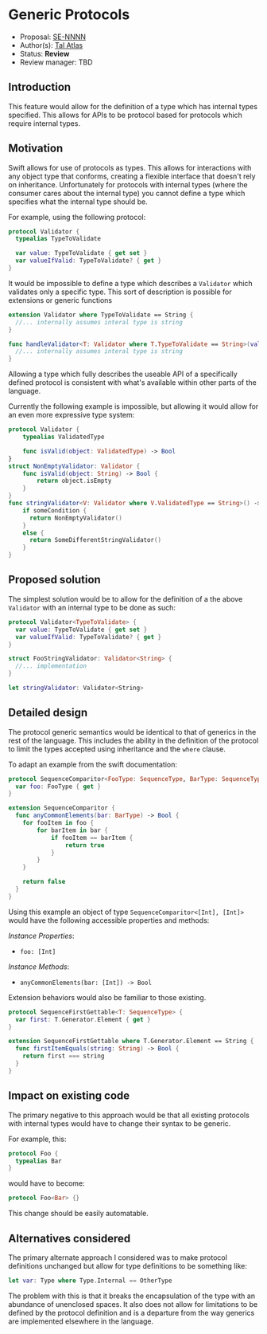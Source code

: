 # Generic Protocols

* Proposal: [SE-NNNN](https://github.com/apple/swift-evolution/proposals/NNNN-add-generic-protocols.md)
* Author(s): [Tal Atlas](https://github.com/tal)
* Status: **Review**
* Review manager: TBD

## Introduction

This feature would allow for the definition of a type which has internal types
specified. This allows for APIs to be protocol based for protocols which require
internal types.

## Motivation

Swift allows for use of protocols as types. This allows for interactions with
any object type that conforms, creating a flexible interface that doesn't rely
on inheritance. Unfortunately for protocols with internal types (where the
consumer cares about the internal type) you cannot define a type which specifies
what the internal type should be.

For example, using the following protocol:
```swift
protocol Validator {
  typealias TypeToValidate

  var value: TypeToValidate { get set }
  var valueIfValid: TypeToValidate? { get }
}
```

It would be impossible to define a type which describes a `Validator` which
validates only a specific type. This sort of description is possible for extensions
or generic functions

```swift
extension Validator where TypeToValidate == String {
  //... internally assumes interal type is string
}

func handleValidator<T: Validator where T.TypeToValidate == String>(validator: T) -> T {
  //... internally assumes interal type is string
}
```

Allowing a type which fully describes the useable API of a specifically defined
protocol is consistent with what's available within other parts of the language.

Currently the following example is impossible, but allowing it would allow for an
even more expressive type system:

```swift
protocol Validator {
    typealias ValidatedType

    func isValid(object: ValidatedType) -> Bool
}
struct NonEmptyValidator: Validator {
    func isValid(object: String) -> Bool {
        return object.isEmpty
    }
}
func stringValidator<V: Validator where V.ValidatedType == String>() -> V {
    if someCondition {
      return NonEmptyValidator()
    }
    else {
      return SomeDifferentStringValidator()
    }
}
```

## Proposed solution

The simplest solution would be to allow for the definition of a the above
`Validator` with an internal type to be done as such:

```swift
protocol Validator<TypeToValidate> {
  var value: TypeToValidate { get set }
  var valueIfValid: TypeToValidate? { get }
}

struct FooStringValidator: Validator<String> {
  //... implementation
}

let stringValidator: Validator<String>
```

## Detailed design

The protocol generic semantics would be identical to that of generics in the
rest of the language. This includes the ability in the definition of the protocol
to limit the types accepted using inheritance and the `where` clause.

To adapt an example from the swift documentation:

```swift
protocol SequenceComparitor<FooType: SequenceType, BarType: SequenceType where FooType.Generator.Element: Equatable, FooType.Generator.Element == BarType.Generator.Element> {
  var foo: FooType { get }
}

extension SequenceComparitor {
  func anyCommonElements(bar: BarType) -> Bool {
    for fooItem in foo {
        for barItem in bar {
            if fooItem == barItem {
                return true
            }
        }
    }

    return false
  }
}
```

Using this example an object of type `SequenceComparitor<[Int], [Int]>` would
have the following accessible properties and methods:

*Instance Properties*:
- `foo: [Int]`

*Instance Methods*:
- `anyCommonElements(bar: [Int]) -> Bool`

Extension behaviors would also be familiar to those existing.

```swift
protocol SequenceFirstGettable<T: SequenceType> {
  var first: T.Generator.Element { get }
}

extension SequenceFirstGettable where T.Generator.Element == String {
  func firstItemEquals(string: String) -> Bool {
    return first === string
  }
}
```

## Impact on existing code

The primary negative to this approach would be that all existing protocols with
internal types would have to change their syntax to be generic.

For example, this:

```swift
protocol Foo {
  typealias Bar
}
```

would have to become:

```swift
protocol Foo<Bar> {}
```

This change should be easily automatable.

## Alternatives considered

The primary alternate approach I considered was to make protocol definitions
unchanged but allow for type definitions to be something like:

```swift
let var: Type where Type.Internal == OtherType
```

The problem with this is that it breaks the encapsulation of the type with an
abundance of unenclosed spaces. It also does not allow for limitations to be
defined by the protocol definition and is a departure from the way generics
are implemented elsewhere in the language.
